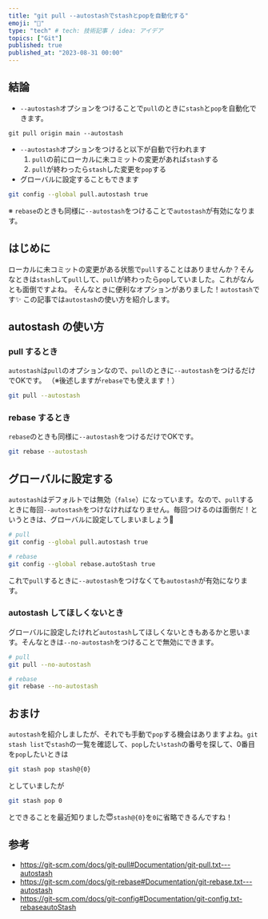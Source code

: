 ```yaml
---
title: "git pull --autostashでstashとpopを自動化する"
emoji: "🦥"
type: "tech" # tech: 技術記事 / idea: アイデア
topics: ["Git"]
published: true
published_at: "2023-08-31 00:00"
---
```


## 結論
- `--autostash`オプションをつけることで`pull`のときに`stash`と`pop`を自動化できます。
```bash:e.g.
git pull origin main --autostash
```
- `--autostash`オプションをつけると以下が自動で行われます
  1. `pull`の前にローカルに未コミットの変更があれば`stash`する
  2. `pull`が終わったら`stash`した変更を`pop`する
- グローバルに設定することもできます
```bash
git config --global pull.autostash true
```
※ `rebase`のときも同様に`--autostash`をつけることで`autostash`が有効になります。

## はじめに
ローカルに未コミットの変更がある状態で`pull`することはありませんか？そんなときは`stash`して`pull`して、`pull`が終わったら`pop`していました。これがなんとも面倒ですよね。
そんなときに便利なオプションがありました！`autostash`です✨
この記事では`autostash`の使い方を紹介します。

## autostash の使い方
### pull するとき
`autostash`は`pull`のオプションなので、`pull`のときに`--autostash`をつけるだけでOKです。
（※後述しますが`rebase`でも使えます！）

```bash
git pull --autostash
```
### rebase するとき
`rebase`のときも同様に`--autostash`をつけるだけでOKです。

```bash
git rebase --autostash
```

## グローバルに設定する
`autostash`はデフォルトでは無効（`false`）になっています。なので、`pull`するときに毎回`--autostash`をつけなければなりません。毎回つけるのは面倒だ！というときは、グローバルに設定してしまいましょう🥳
```bash
# pull
git config --global pull.autostash true

# rebase
git config --global rebase.autoStash true
```
これで`pull`するときに`--autostash`をつけなくても`autostash`が有効になります。

### autostash してほしくないとき
グローバルに設定したけれど`autostash`してほしくないときもあるかと思います。そんなときは`--no-autostash`をつけることで無効にできます。
```bash
# pull
git pull --no-autostash

# rebase
git rebase --no-autostash
```

## おまけ
`autostash`を紹介しましたが、それでも手動で`pop`する機会はありますよね。`git stash list`で`stash`の一覧を確認して、`pop`したい`stash`の番号を探して、0番目を`pop`したいときは
```bash
git stash pop stash@{0}
```
としていましたが
```bash
git stash pop 0
```
とできることを最近知りました😇`stash@{0}`を`0`に省略できるんですね！

## 参考
- https://git-scm.com/docs/git-pull#Documentation/git-pull.txt---autostash
- https://git-scm.com/docs/git-rebase#Documentation/git-rebase.txt---autostash
- https://git-scm.com/docs/git-config#Documentation/git-config.txt-rebaseautoStash
